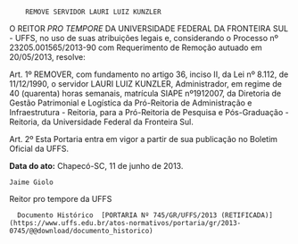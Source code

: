         REMOVE SERVIDOR LAURI LUIZ KUNZLER  

O REITOR *PRO TEMPORE* DA UNIVERSIDADE FEDERAL DA FRONTEIRA SUL - UFFS, no uso de suas atribuições legais e, considerando o Processo nº 23205.001565/2013-90 com Requerimento de Remoção autuado em 20/05/2013, resolve:

 Art. 1º REMOVER, com fundamento no artigo 36, inciso II, da Lei nº 8.112, de 11/12/1990, o servidor LAURI LUIZ KUNZLER, Administrador, em regime de 40 (quarenta) horas semanais, matrícula SIAPE nº1912007, da Diretoria de Gestão Patrimonial e Logística da Pró-Reitoria de Administração e Infraestrutura - Reitoria, para a Pró-Reitoria de Pesquisa e Pós-Graduação - Reitoria, da Universidade Federal da Fronteira Sul.

 Art. 2º Esta Portaria entra em vigor a partir de sua publicação no Boletim Oficial da UFFS.

  

   **Data do ato:** Chapecó-SC, 11 de junho de 2013.   
 

    Jaime Giolo   
 Reitor pro tempore da UFFS 

      Documento Histórico  [PORTARIA Nº 745/GR/UFFS/2013 (RETIFICADA)](https://www.uffs.edu.br/atos-normativos/portaria/gr/2013-0745/@@download/documento_historico)     
      